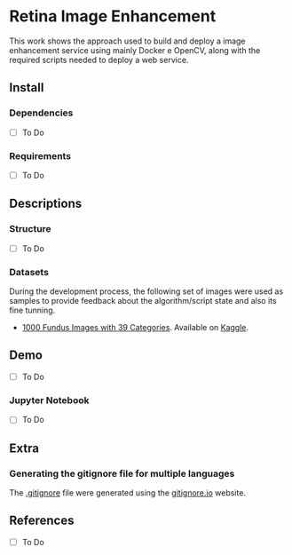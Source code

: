 # Retina Image Enhancement
This work shows the approach used to build and deploy a image enhancement service using mainly Docker e OpenCV, along with the required scripts needed to deploy a web service.

## Install

### Dependencies

- [ ] To Do

### Requirements

- [ ] To Do

## Descriptions

### Structure

- [ ] To Do

### Datasets
During the development process, the following set of images were used as samples to provide feedback about the algorithm/script state and also its fine tunning.

- [1000 Fundus Images with 39 Categories](https://www.kaggle.com/linchundan/fundusimage1000). Available on [Kaggle](https://www.kaggle.com/).

## Demo

- [ ] To Do

### Jupyter Notebook

- [ ] To Do

## Extra

### Generating the gitignore file for multiple languages

The [.gitignore](.gitignore) file were generated using the [gitignore.io](https://www.gitignore.io/) website.

## References

- [ ] To Do
